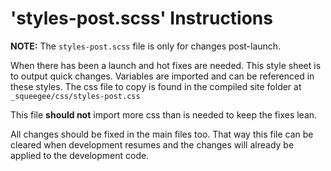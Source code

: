'styles-post.scss' Instructions
===============================

**NOTE:** The `styles-post.scss` file is only for changes post-launch.

When there has been a launch and hot fixes are needed. This style sheet is to output quick changes. Variables are imported and can be referenced in these styles. The css file to copy is found in the compiled site folder at `_squeegee/css/styles-post.css`

This file **should not** import more css than is needed to keep the fixes lean.

All changes should be fixed in the main files too. That way this file can be cleared when development resumes and the changes will already be applied to the development code.
